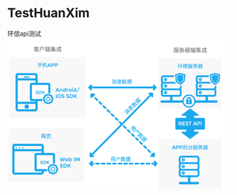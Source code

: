 # TestHuanXim
环信api测试
![环信大致介绍](https://github.com/MarsKang1/TestHuanXim/blob/master/ImageFolder/in1.jpg)













